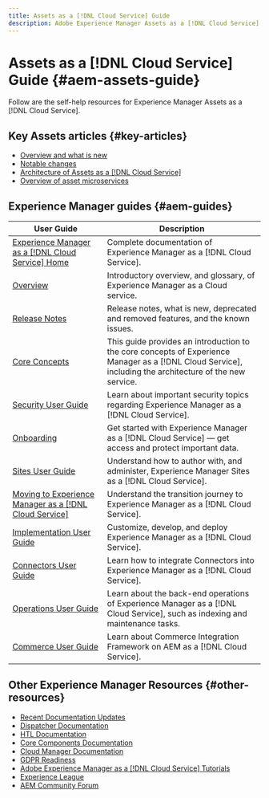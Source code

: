 ```yaml
---
title: Assets as a [!DNL Cloud Service] Guide
description: Adobe Experience Manager Assets as a [!DNL Cloud Service] self-help resources and documentation links
---
```


# Assets as a [!DNL Cloud Service] Guide {#aem-assets-guide}

Follow are the self-help resources for Experience Manager Assets as a [!DNL Cloud Service].

## Key Assets articles {#key-articles}

* [Overview and what is new](overview.md)
* [Notable changes](/help/assets/assets-cloud-changes.md)
* [Architecture of Assets as a [!DNL Cloud Service]](architecture.md)
* [Overview of asset microservices](/help/assets/asset-microservices-overview.md)

## Experience Manager guides {#aem-guides}

|User Guide|Description|
|---|---|
|[Experience Manager as a [!DNL Cloud Service] Home](/help/landing/home.md)|Complete documentation of Experience Manager as a [!DNL Cloud Service].|
|[Overview](/help/overview/home.md)|Introductory overview, and glossary, of Experience Manager as a Cloud service.|
|[Release Notes](/help/release-notes/home.md)|Release notes, what is new, deprecated and removed features, and the known issues.|
|[Core Concepts](/help/core-concepts/home.md)|This guide provides an introduction to the core concepts of Experience Manager as a [!DNL Cloud Service], including the architecture of the new service.|
|[Security User Guide](/help/security/home.md)|Learn about important security topics regarding Experience Manager as a [!DNL Cloud Service].|
|[Onboarding](/help/onboarding/home.md)|Get started with Experience Manager as a [!DNL Cloud Service] &mdash; get access and protect important data.|
|[Sites User Guide](/help/sites-cloud/home.md)|Understand how to author with, and administer, Experience Manager Sites as a [!DNL Cloud Service].|
|[Moving to Experience Manager as a [!DNL Cloud Service]](/help/move-to-cloud-service/home.md)|Understand the transition journey to Experience Manager as a [!DNL Cloud Service].|
|[Implementation User Guide](/help/implementing/home.md)|Customize, develop, and deploy Experience Manager as a [!DNL Cloud Service].|
|[Connectors User Guide](/help/connectors/home.md)|Learn how to integrate Connectors into Experience Manager as a [!DNL Cloud Service].|
|[Operations User Guide](/help/operations/home.md)|Learn about the back-end operations of Experience Manager as a [!DNL Cloud Service], such as indexing and maintenance tasks.|
|[Commerce User Guide](/help/commerce-cloud/home.md)|Learn about Commerce Integration Framework on AEM as a [!DNL Cloud Service].|

## Other Experience Manager Resources {#other-resources}

* [Recent Documentation Updates](https://experienceleague.adobe.com/docs/experience-manager-release-information/aem-release-updates/doc-updates/documentation-updates.html#aem-as-a-cloud-service)
* [Dispatcher Documentation](/help/implementing/dispatcher/overview.md)
* [HTL Documentation](https://experienceleague.adobe.com/docs/experience-manager-htl/using/overview.html)
* [Core Components Documentation](https://experienceleague.adobe.com/docs/experience-manager-core-components/using/introduction.html)
* [Cloud Manager Documentation](https://experienceleague.adobe.com/docs/experience-manager-cloud-manager/using/introduction-to-cloud-manager.html)
* [GDPR Readiness](/help/onboarding/data-privacy-and-protection-readiness/aem-readiness.md)
* [Adobe Experience Manager as a [!DNL Cloud Service] Tutorials](https://experienceleague.adobe.com/docs/experience-manager-learn/cloud-service/overview.html)
* [Experience League](https://experienceleague.adobe.com/?promoid=K42KVXHD&mv=other#recommended/solutions/experience-manager)
* [AEM Community Forum](https://experienceleaguecommunities.adobe.com/t5/adobe-experience-manager/ct-p/adobe-experience-manager-community)

